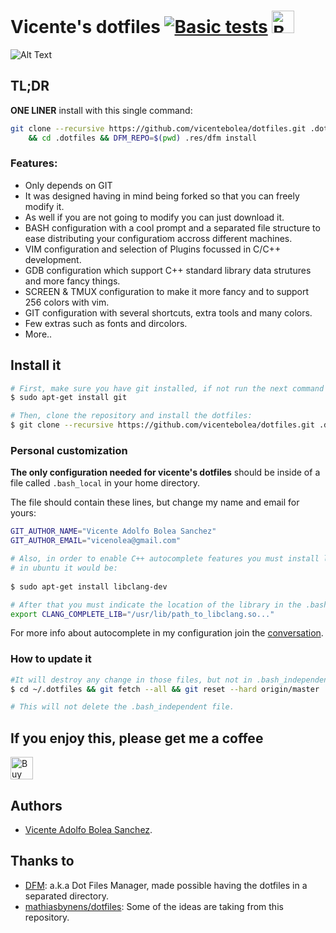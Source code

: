 # Vicente's dotfiles [![Basic tests](https://github.com/vicentebolea/dotfiles/actions/workflows/basic.yml/badge.svg)](https://github.com/vicentebolea/dotfiles/actions/workflows/basic.yml) <a href='https://ko-fi.com/A0A5XV77' target='_blank'><img height='36' style='border:0px;height:36px;' src='https://az743702.vo.msecnd.net/cdn/kofi2.png?v=2' border='0' alt='Buy Me a Coffee at ko-fi.com' /></a>

![Alt Text](https://raw.github.com/vicentebolea/dotfiles/master/.res/screenshot.gif "My personal configuration for the Linux terminal with 256 colors")

## TL;DR
__ONE LINER__ install with this single command:

```sh
git clone --recursive https://github.com/vicentebolea/dotfiles.git .dotfiles \
    && cd .dotfiles && DFM_REPO=$(pwd) .res/dfm install
```

### Features:
 - Only depends on GIT
 - It was designed having in mind being forked so that you can freely modify it.
 - As well if you are not going to modify you can just download it.
 - BASH configuration with a cool prompt and a separated file structure to ease distributing your configuratiom accross different machines.
 - VIM configuration and selection of Plugins focussed in C/C++ development.
 - GDB configuration which support C++ standard library data strutures and more fancy things.
 - SCREEN & TMUX configuration to make it more fancy and to support 256 colors with vim.
 - GIT configuration with several shortcuts, extra tools and many colors.
 - Few extras such as fonts and dircolors.
 - More..

## Install it
    
```sh
# First, make sure you have git installed, if not run the next command if you are in ubuntu:
$ sudo apt-get install git

# Then, clone the repository and install the dotfiles:
$ git clone --recursive https://github.com/vicentebolea/dotfiles.git .dotfiles && cd .dotfiles && ./.res/dfm install && vim -c 'PluginUpdate'
```

### Personal customization

__The only configuration needed for vicente's dotfiles__ should be inside of a file 
called `.bash_local` in your home directory. 

The file should contain these lines, but change my name and email for yours:

```sh
GIT_AUTHOR_NAME="Vicente Adolfo Bolea Sanchez"
GIT_AUTHOR_EMAIL="vicenolea@gmail.com"

# Also, in order to enable C++ autocomplete features you must install libclang-dev,
# in ubuntu it would be:
  
$ sudo apt-get install libclang-dev

# After that you must indicate the location of the library in the .bash_independent file
export CLANG_COMPLETE_LIB="/usr/lib/path_to_libclang.so..."
```

For more info about autocomplete in my configuration join the [conversation][conv].

### How to update it
```sh
#It will destroy any change in those files, but not in .bash_independent. Go to dotfiles directory
$ cd ~/.dotfiles && git fetch --all && git reset --hard origin/master

# This will not delete the .bash_independent file.
```
## If you enjoy this, please get me a coffee

<a href='https://ko-fi.com/A0A5XV77' target='_blank'><img height='36' style='border:0px;height:36px;' src='https://az743702.vo.msecnd.net/cdn/kofi2.png?v=2' border='0' alt='Buy Me a Coffee at ko-fi.com' /></a>

## Authors
 - [Vicente Adolfo Bolea Sanchez][vicente].

## Thanks to
 - [DFM][dfm]:                    a.k.a Dot Files Manager, made possible having the dotfiles in a separated directory.
 - [mathiasbynens/dotfiles][mat]: Some of the ideas are taking from this repository.

<!-- Links -->
[dfm]:     https://github.com/justone/dfm
[mat]:     https://github.com/mathiasbynens/dotfiles
[vicente]: https://github.com/vicentebolea
[dicl]:    http://dicl.unist.ac.kr
[conv]:    https://github.com/vicentebolea/dotfiles/issues/3
